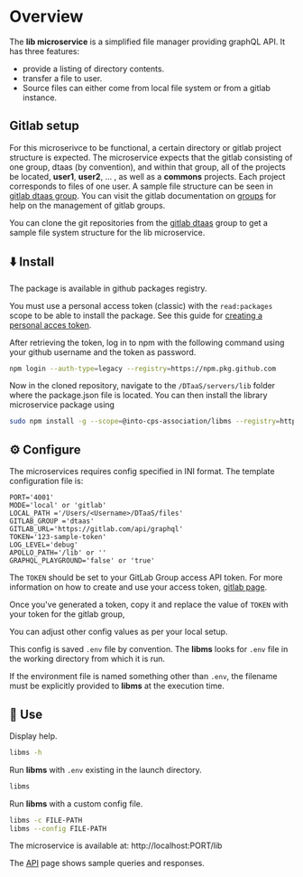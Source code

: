# Overview

The **lib microservice** is a simplified file manager providing graphQL API.
It has three features:

* provide a listing of directory contents.
* transfer a file to user.
* Source files can either come from local file system or from a gitlab instance.

## Gitlab setup

For this microserivce to be functional,
a certain directory or gitlab project structure is expected.
The microservice expects that the gitlab consisting of one group, dtaas (by convention),
and within that group, all of the projects be located,
**user1**, **user2**, ... , as well as a **commons** projects.
Each project corresponds to files of one user.
A sample file structure can be seen in [gitlab dtaas group](https://gitlab.com/dtaas).
You can visit the gitlab documentation on
[groups](https://docs.gitlab.com/ee/user/group/)
for help on the management of gitlab groups.

You can clone the git repositories from the [gitlab dtaas](https://gitlab.com/dtaas) group
to get a sample file system structure for the lib microservice.

## :arrow_down: Install

The package is available in github packages registry.

You must use a personal access token (classic) with the `read:packages` scope to be able to install the package. See this guide for [creating a personal acces token](https://docs.github.com/en/authentication/keeping-your-account-and-data-secure/managing-your-personal-access-tokens#creating-a-personal-access-token-classic).

After retrieving the token, log in to npm with the following command using your github username and the token as password.

```bash
npm login --auth-type=legacy --registry=https://npm.pkg.github.com
```
Now in the cloned repository, navigate to the `/DTaaS/servers/lib` folder where the package.json file is located. You can then install the library microservice package using

```bash
sudo npm install -g --scope=@into-cps-association/libms --registry=https://npm.pkg.github.com/
```

## :gear: Configure

The microservices requires config specified in INI format. The template configuration file is:

```env
PORT='4001'
MODE='local' or 'gitlab'
LOCAL_PATH ='/Users/<Username>/DTaaS/files'
GITLAB_GROUP ='dtaas'
GITLAB_URL='https://gitlab.com/api/graphql'
TOKEN='123-sample-token'
LOG_LEVEL='debug'
APOLLO_PATH='/lib' or ''
GRAPHQL_PLAYGROUND='false' or 'true'
```

The `TOKEN` should be set to your GitLab Group access API token.
For more information on how to create and use your access token,
[gitlab page](https://docs.gitlab.com/ee/user/group/settings/group_access_tokens.html).

Once you've generated a token, copy it and replace
the value of `TOKEN` with your token for the gitlab group,

You can adjust other config values as per your local setup.

This config is saved `.env` file by convention. The __libms__ looks for `.env` file in the working directory from which it is run.

If the environment file is named something other than `.env`,
the filename must be explicitly provided to __libms__ at the execution time.

## :rocket: Use

Display help.

```bash
libms -h
```

Run __libms__ with `.env` existing in the launch directory.

```bash
libms
```

Run __libms__ with a custom config file.

```bash
libms -c FILE-PATH
libms --config FILE-PATH
```

The microservice is available at: http://localhost:PORT/lib

The [API](https://into-cps-association.github.io/DTaaS/development/user/servers/lib/LIB-MS.html) page shows sample queries and responses.
